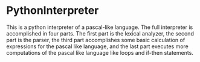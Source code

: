 # PythonInterpreter
 This is a python interpreter of a pascal-like language. The full interpreter is accomplished in four parts. The first part is the lexical analyzer, the second part is the parser, the third part accomplishes some basic calculation of expressions for the pascal like language, and the last part executes more computations of the pascal like language like loops and if-then statements.
